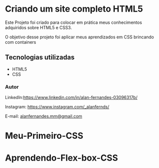 # Criando um site completo HTML5

Este Projeto foi criado para colocar em prática meus conhecimentos adquiridos sobre HTML5 e CSS3.

O objetivo desse projeto foi aplicar meus aprendizados em CSS brincando com containers 


## Tecnologias utilizadas

* HTML5
* CSS

### Autor

LinkedIn:https://www.linkedin.com/in/alan-fernandes-03096317b/

Instagram: https://www.instagram.com/_alanfernds/

E-mail: alanfernandes.mm@gmail.com

# Meu-Primeiro-CSS
# Aprendendo-Flex-box-CSS
